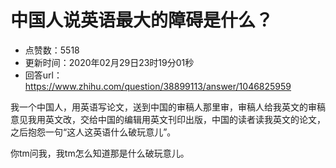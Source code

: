 # 中国人说英语最大的障碍是什么？
- 点赞数：5518
- 更新时间：2020年02月29日23时19分01秒
- 回答url：https://www.zhihu.com/question/38899113/answer/1046825959
<body>
 <p data-pid="0VV0dYa1">我一个中国人，用英语写论文，送到中国的审稿人那里审，审稿人给我英文的审稿意见我用英文改，交给中国的编辑用英文刊印出版，中国的读者读我英文的论文，之后抱怨一句“这人这英语什么破玩意儿”。</p>
 <p data-pid="8CPxlpdD">你tm问我，我tm怎么知道那是什么破玩意儿。</p>
</body>